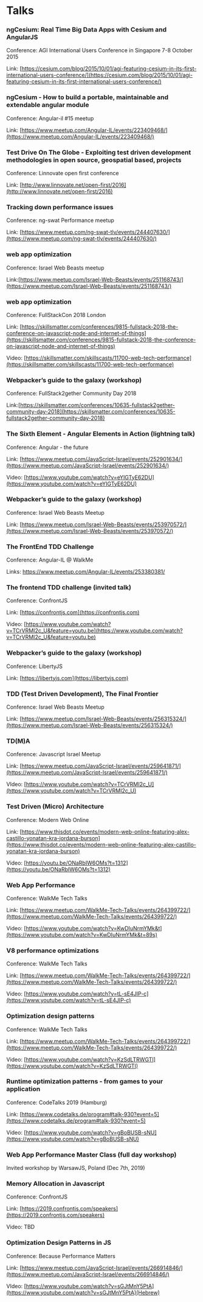

# Talks

### ngCesium: Real Time Big Data Apps with Cesium and AngularJS
Conference: AGI International Users Conference in Singapore 7-8 October 2015

Link: [https://cesium.com/blog/2015/10/01/agi-featuring-cesium-in-its-first-international-users-conference/](https://cesium.com/blog/2015/10/01/agi-featuring-cesium-in-its-first-international-users-conference/)
### ngCesium - How to build a portable, maintainable and extendable angular module
Conference: Angular-il #15 meetup

Link: [https://www.meetup.com/Angular-IL/events/223409468/](https://www.meetup.com/Angular-IL/events/223409468/)
### Test Drive On The Globe -  Exploiting test driven development methodologies in open source, geospatial based, projects
Conference: Linnovate open first conference

Link: [http://www.linnovate.net/open-first/2016](http://www.linnovate.net/open-first/2016)
### Tracking down performance issues
Conference: ng-swat Performance meetup

Link: [https://www.meetup.com/ng-swat-tlv/events/244407630/](https://www.meetup.com/ng-swat-tlv/events/244407630/)
### web app optimization
Conference: Israel Web Beasts meetup

Link:[https://www.meetup.com/Israel-Web-Beasts/events/251168743/](https://www.meetup.com/Israel-Web-Beasts/events/251168743/)
### web app optimization
Conference: FullStackCon 2018 London

Link: [https://skillsmatter.com/conferences/9815-fullstack-2018-the-conference-on-javascript-node-and-internet-of-things](https://skillsmatter.com/conferences/9815-fullstack-2018-the-conference-on-javascript-node-and-internet-of-things)

Video: [https://skillsmatter.com/skillscasts/11700-web-tech-performance](https://skillsmatter.com/skillscasts/11700-web-tech-performance)
### Webpacker’s guide to the galaxy (workshop)
Conference: FullStack2gether Community Day 2018

Link:[https://skillsmatter.com/conferences/10635-fullstack2gether-community-day-2018](https://skillsmatter.com/conferences/10635-fullstack2gether-community-day-2018)
### The Sixth Element - Angular Elements in Action (lightning talk)
Conference: Angular - the future

Link: [https://www.meetup.com/JavaScript-Israel/events/252901634/](https://www.meetup.com/JavaScript-Israel/events/252901634/)

Video: [https://www.youtube.com/watch?v=eYIGTyE62DU](https://www.youtube.com/watch?v=eYIGTyE62DU)
### Webpacker’s guide to the galaxy (workshop)
Conference: Israel Web Beasts Meetup

Link: [https://www.meetup.com/Israel-Web-Beasts/events/253970572/](https://www.meetup.com/Israel-Web-Beasts/events/253970572/)
### The FrontEnd TDD Challenge
Conference: Angular-IL @ WalkMe

Links: [https://www.meetup.com/Angular-IL/events/253380381/ 
](https://www.meetup.com/Angular-IL/events/253380381/)
### The frontend TDD challenge (invited talk)
Conference: ConfrontJS

Link: [https://confrontjs.com](https://confrontjs.com)

Video: [https://www.youtube.com/watch?v=TCrVRMI2c_U&feature=youtu.be](https://www.youtube.com/watch?v=TCrVRMI2c_U&feature=youtu.be)
### Webpacker’s guide to the galaxy (workshop)
Conference: LibertyJS

Link: [https://libertyjs.com](https://libertyjs.com)
### TDD (Test Driven Development), The Final Frontier
Conference: Israel Web Beasts Meetup

Link: [https://www.meetup.com/Israel-Web-Beasts/events/256315324/](https://www.meetup.com/Israel-Web-Beasts/events/256315324/)
### TD(M)A
Conference: Javascript Israel Meetup

Link: [https://www.meetup.com/JavaScript-Israel/events/259641871/](https://www.meetup.com/JavaScript-Israel/events/259641871/)

VIdeo: [https://www.youtube.com/watch?v=TCrVRMI2c_U](https://www.youtube.com/watch?v=TCrVRMI2c_U)
### Test Driven (Micro) Architecture
Conference: Modern Web Online

Link: [https://www.thisdot.co/events/modern-web-online-featuring-alex-castillo-yonatan-kra-jordana-burson](https://www.thisdot.co/events/modern-web-online-featuring-alex-castillo-yonatan-kra-jordana-burson)

Video: [https://youtu.be/ONaRbIW6OMs?t=1312](https://youtu.be/ONaRbIW6OMs?t=1312)
### Web App Performance
Conference: WalkMe Tech Talks

Link: [https://www.meetup.com/WalkMe-Tech-Talks/events/264399722/](https://www.meetup.com/WalkMe-Tech-Talks/events/264399722/)

Video: [https://www.youtube.com/watch?v=KwDIuNrmYMk&t](https://www.youtube.com/watch?v=KwDIuNrmYMk&t=89s)

### V8 performance optimizations
Conference: WalkMe Tech Talks

Link: [https://www.meetup.com/WalkMe-Tech-Talks/events/264399722/](https://www.meetup.com/WalkMe-Tech-Talks/events/264399722/)

Video: [https://www.youtube.com/watch?v=tL-sE4JIP-c](https://www.youtube.com/watch?v=tL-sE4JIP-c)
### Optimization design patterns
Conference: WalkMe Tech Talks

Link: [https://www.meetup.com/WalkMe-Tech-Talks/events/264399722/](https://www.meetup.com/WalkMe-Tech-Talks/events/264399722/)

Video: [https://www.youtube.com/watch?v=KzSdLTRWGTI](https://www.youtube.com/watch?v=KzSdLTRWGTI)
### Runtime optimization patterns - from games to your application  
Conference: CodeTalks 2019 (Hamburg)

Link: [https://www.codetalks.de/program#talk-930?event=5](https://www.codetalks.de/program#talk-930?event=5)

Video: [https://www.youtube.com/watch?v=gBoBUSB-sNU](https://www.youtube.com/watch?v=gBoBUSB-sNU)
### Web App Performance Master Class (full day workshop)  
Invited workshop by WarsawJS, Poland  (Dec 7th, 2019)   
### Memory Allocation in Javascript  
Conference: ConfrontJS

Link: [https://2019.confrontjs.com/speakers](https://2019.confrontjs.com/speakers)

Video: TBD
### Optimization Design Patterns in JS
Conference: Because Performance Matters

Link: [https://www.meetup.com/JavaScript-Israel/events/266914846/](https://www.meetup.com/JavaScript-Israel/events/266914846/)

VIdeo: [https://www.youtube.com/watch?v=sGJtMnY5PtA](https://www.youtube.com/watch?v=sGJtMnY5PtA)(Hebrew)
